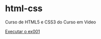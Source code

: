 # html-css
 Curso de HTML5 e CSS3 do Curso em Video

<a href="https://hugov70.github.io/html-css/exercicios/ex001/index.html"> Executar o ex001 <a>